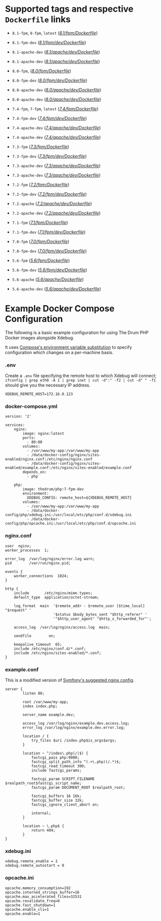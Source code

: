 # Supported tags and respective `Dockerfile` links

 - `8.1-fpm`, `8-fpm`, `latest` (*[8.1/fpm/Dockerfile](https://github.com/idlemoments/docker-php/blob/master/8.1/fpm/Dockerfile)*)
 - `8.1-fpm-dev` (*[8.1/fpm/dev/Dockerfile](https://github.com/idlemoments/docker-php/blob/master/8.1/fpm/dev/Dockerfile)*)
 - `8.1-apache-dev` (*[8.1/apache/dev/Dockerfile](https://github.com/idlemoments/docker-php/blob/master/8.1/apache/Dockerfile)*)
 - `8.1-apache-dev` (*[8.1/apache/dev/Dockerfile](https://github.com/idlemoments/docker-php/blob/master/8.1/apache/dev/Dockerfile)*)

 - `8.0-fpm`, (*[8.0/fpm/Dockerfile](https://github.com/idlemoments/docker-php/blob/master/8.0/fpm/Dockerfile)*)
 - `8.0-fpm-dev` (*[8.0/fpm/dev/Dockerfile](https://github.com/idlemoments/docker-php/blob/master/8.0/fpm/dev/Dockerfile)*)
 - `8.0-apache-dev` (*[8.0/apache/dev/Dockerfile](https://github.com/idlemoments/docker-php/blob/master/8.0/apache/Dockerfile)*)
 - `8.0-apache-dev` (*[8.0/apache/dev/Dockerfile](https://github.com/idlemoments/docker-php/blob/master/8.0/apache/dev/Dockerfile)*)

 - `7.4-fpm`, `7-fpm`, `latest` (*[7.4/fpm/Dockerfile](https://github.com/idlemoments/docker-php/blob/master/7.4/fpm/Dockerfile)*)
 - `7.4-fpm-dev` (*[7.4/fpm/dev/Dockerfile](https://github.com/idlemoments/docker-php/blob/master/7.4/fpm/dev/Dockerfile)*)
 - `7.4-apache-dev` (*[7.4/apache/dev/Dockerfile](https://github.com/idlemoments/docker-php/blob/master/7.4/apache/Dockerfile)*)
 - `7.4-apache-dev` (*[7.4/apache/dev/Dockerfile](https://github.com/idlemoments/docker-php/blob/master/7.4/apache/dev/Dockerfile)*)

 - `7.3-fpm` (*[7.3/fpm/Dockerfile](https://github.com/idlemoments/docker-php/blob/master/7.3/fpm/Dockerfile)*)
 - `7.3-fpm-dev` (*[7.3/fpm/dev/Dockerfile](https://github.com/idlemoments/docker-php/blob/master/7.3/fpm/dev/Dockerfile)*)
 - `7.3-apache-dev` (*[7.3/apache/dev/Dockerfile](https://github.com/idlemoments/docker-php/blob/master/7.3/apache/Dockerfile)*)
 - `7.3-apache-dev` (*[7.3/apache/dev/Dockerfile](https://github.com/idlemoments/docker-php/blob/master/7.3/apache/dev/Dockerfile)*)

 - `7.2-fpm` (*[7.2/fpm/Dockerfile](https://github.com/idlemoments/docker-php/blob/master/7.2/fpm/Dockerfile)*)
 - `7.2-fpm-dev` (*[7.2/fpm/dev/Dockerfile](https://github.com/idlemoments/docker-php/blob/master/7.2/fpm/dev/Dockerfile)*)
 - `7.2-apache` (*[7.2/apache/dev/Dockerfile](https://github.com/idlemoments/docker-php/blob/master/7.2/apache/Dockerfile)*)
 - `7.2-apache-dev` (*[7.2/apache/dev/Dockerfile](https://github.com/idlemoments/docker-php/blob/master/7.2/apache/dev/Dockerfile)*)

 - `7.1-fpm` (*[7.1/fpm/Dockerfile](https://github.com/idlemoments/docker-php/blob/master/7.1/fpm/Dockerfile)*)
 - `7.1-fpm-dev` (*[7.1/fpm/dev/Dockerfile](https://github.com/idlemoments/docker-php/blob/master/7.1/fpm/dev/Dockerfile)*)
 
 - `7.0-fpm` (*[7.0/fpm/Dockerfile](https://github.com/idlemoments/docker-php/blob/master/7.0/fpm/Dockerfile)*)
 - `7.0-fpm-dev` (*[7.0/fpm/dev/Dockerfile](https://github.com/idlemoments/docker-php/blob/master/7.0/fpm/dev/Dockerfile)*)

 - `5.6-fpm` (*[5.6/fpm/Dockerfile](https://github.com/idlemoments/docker-php/blob/master/5.6/fpm/Dockerfile)*)
 - `5.6-fpm-dev` (*[5.6/fpm/dev/Dockerfile](https://github.com/idlemoments/docker-php/blob/master/5.6/fpm/dev/Dockerfile)*)
 - `5.6-apache` (*[5.6/apache/Dockerfile](https://github.com/idlemoments/docker-php/blob/master/5.6/apache/Dockerfile)*)
 - `5.6-apache-dev` (*[5.6/apache/dev/Dockerfile](https://github.com/idlemoments/docker-php/blob/master/5.6/apache/dev/Dockerfile)*)
 

# Example Docker Compose Configuration

The following is a basic example configuration for using The Drum PHP Docker images alongside Xdebug.

It uses [Compose's environment variable substitution](https://docs.docker.com/compose/environment-variables/)
to specify configuration which changes on a per-machine basis.

### .env

Create a `.env` file specifying the remote host to which Xdebug will connect;
`ifconfig | grep eth0 -A 1 | grep inet | cut -d":" -f2 | cut -d" " -f1`
should give you the necessary IP address.

```
XDEBUG_REMOTE_HOST=172.16.0.123
```

### docker-compose.yml

```
version: '2'

services:
    nginx:
        image: nginx:latest
        ports:
          - 80:80
        volumes:
          - /var/www/my-app:/var/www/my-app
          - /data/docker-config/nginx/sites-enabled/nginx.conf:/etc/nginx/nginx.conf
          - /data/docker-config/nginx/sites-enabled/example.conf:/etc/nginx/sites-enabled/example.conf
        depends_on:
          - php

    php:
        image: thedrum/php:7-fpm-dev
        environment:
          XDEBUG_CONFIG: remote_host=${XDEBUG_REMOTE_HOST}
        volumes:
          - /var/www/my-app:/var/www/my-app
          - /data/docker-config/php/xdebug.ini:/usr/local/etc/php/conf.d/xdebug.ini
          - /data/docker-config/php/opcache.ini:/usr/local/etc/php/conf.d/opcache.ini
```

### nginx.conf

```
user  nginx;
worker_processes  1;

error_log  /var/log/nginx/error.log warn;
pid        /var/run/nginx.pid;

events {
    worker_connections  1024;
}

http {
    include       /etc/nginx/mime.types;
    default_type  application/octet-stream;

    log_format  main  '$remote_addr - $remote_user [$time_local] "$request" '
                      '$status $body_bytes_sent "$http_referer" '
                      '"$http_user_agent" "$http_x_forwarded_for"';

    access_log  /var/log/nginx/access.log  main;

    sendfile        on;

    keepalive_timeout  65;
    include /etc/nginx/conf.d/*.conf;
    include /etc/nginx/sites-enabled/*.conf;
}
```

### example.conf

This is a modified version of [Symfony's suggested nginx config](http://symfony.com/doc/current/setup/web_server_configuration.html#nginx).

```
server {
        listen 80;

        root /var/www/my-app;
        index index.php;

        server_name example.dev;

        access_log /var/log/nginx/example.dev.access.log;
        error_log /var/log/nginx/example.dev.error.log;

        location / {
            try_files $uri /index.php$is_args$args;
        }

        location ~ ^/index\.php(/|$) {
            fastcgi_pass php:9000;
            fastcgi_split_path_info ^(.+\.php)(/.*)$;
            fastcgi_read_timeout 300;
            include fastcgi_params;

            fastcgi_param SCRIPT_FILENAME $realpath_root$fastcgi_script_name;
            fastcgi_param DOCUMENT_ROOT $realpath_root;

            fastcgi_buffers 16 16k;
            fastcgi_buffer_size 32k;
            fastcgi_ignore_client_abort on;

            internal;
        }

        location ~ \.php$ {
            return 404;
        }
}

```

### xdebug.ini

```
xdebug.remote_enable = 1
xdebug.remote_autostart = 0
```

### opcache.ini

```
opcache.memory_consumption=192
opcache.interned_strings_buffer=16
opcache.max_accelerated_files=32531
opcache.revalidate_freq=0
opcache.fast_shutdown=1
opcache.enable_cli=1
opcache.enable=1
```
 
